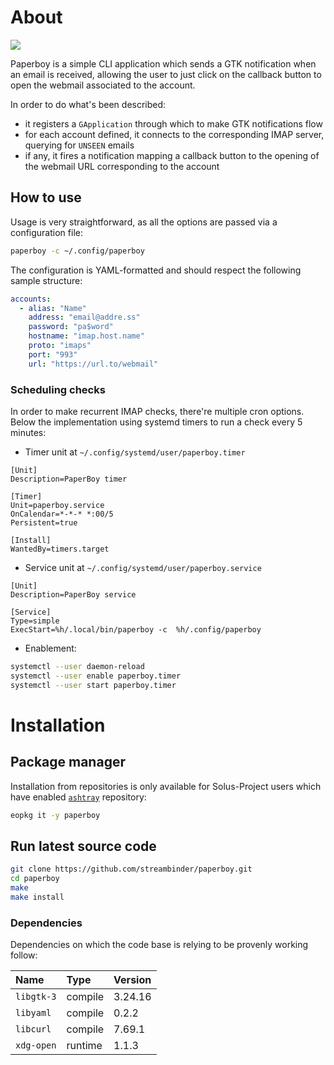 # About

![](/assets/paperboy-sample.gif)

Paperboy is a simple CLI application which sends a GTK notification when an email is received, allowing the user to just click on the callback button to open the webmail associated to the account.

In order to do what's been described:

- it registers a `GApplication` through which to make GTK notifications flow
- for each account defined, it connects to the corresponding IMAP server, querying for `UNSEEN` emails
- if any, it fires a notification mapping a callback button to the opening of the webmail URL corresponding to the account

## How to use

Usage is very straightforward, as all the options are passed via a configuration file:

```bash
paperboy -c ~/.config/paperboy
```

The configuration is YAML-formatted and should respect the following sample structure:

```yaml
accounts:
  - alias: "Name"
    address: "email@addre.ss"
    password: "pa$word"
    hostname: "imap.host.name"
    proto: "imaps"
    port: "993"
    url: "https://url.to/webmail"
```

### Scheduling checks

In order to make recurrent IMAP checks, there're multiple cron options. Below the implementation using systemd timers to run a check every 5 minutes:

- Timer unit at `~/.config/systemd/user/paperboy.timer`

```
[Unit]
Description=PaperBoy timer

[Timer]
Unit=paperboy.service
OnCalendar=*-*-* *:00/5
Persistent=true

[Install]
WantedBy=timers.target
```

- Service unit at `~/.config/systemd/user/paperboy.service`

```
[Unit]
Description=PaperBoy service

[Service]
Type=simple
ExecStart=%h/.local/bin/paperboy -c  %h/.config/paperboy
```

- Enablement:

```bash
systemctl --user daemon-reload
systemctl --user enable paperboy.timer
systemctl --user start paperboy.timer
```

# Installation

## Package manager

Installation from repositories is only available for Solus-Project users which have enabled [`ashtray`](/doc/ashtray) repository:

```bash
eopkg it -y paperboy
```

## Run latest source code

```bash
git clone https://github.com/streambinder/paperboy.git
cd paperboy
make
make install
```

### Dependencies

Dependencies on which the code base is relying to be provenly working follow:

Name       | Type    | Version
:--------- | :------ | :------
`libgtk-3` | compile | 3.24.16
`libyaml`  | compile | 0.2.2
`libcurl`  | compile | 7.69.1
`xdg-open` | runtime | 1.1.3
